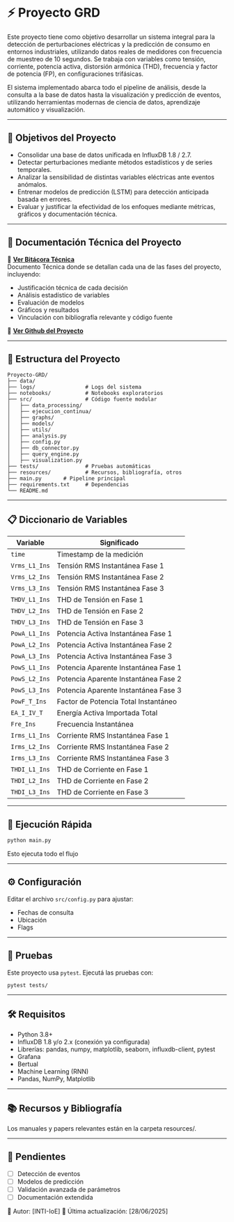 # ⚡ Proyecto GRD

Este proyecto tiene como objetivo desarrollar un sistema integral para la detección de perturbaciones eléctricas y la predicción de consumo en entornos industriales, utilizando datos reales de medidores con frecuencia de muestreo de 10 segundos. Se trabaja con variables como tensión, corriente, potencia activa, distorsión armónica (THD), frecuencia y factor de potencia (FP), en configuraciones trifásicas.

El sistema implementado abarca todo el pipeline de análisis, desde la consulta a la base de datos hasta la visualización y predicción de eventos, utilizando herramientas modernas de ciencia de datos, aprendizaje automático y visualización.

---

## 🎯 Objetivos del Proyecto

- Consolidar una base de datos unificada en InfluxDB 1.8 / 2.7.
- Detectar perturbaciones mediante métodos estadísticos y de series temporales.
- Analizar la sensibilidad de distintas variables eléctricas ante eventos anómalos.
- Entrenar modelos de predicción (LSTM) para detección anticipada basada en errores.
- Evaluar y justificar la efectividad de los enfoques mediante métricas, gráficos y documentación técnica.

---

## 📄 Documentación Técnica del Proyecto

🔗 **[Ver Bitácora Técnica](https://drive.google.com/drive/folders/1tCQ2pb9OmT4hnKJpD__YTpGoqdQZVu-g?usp=drive_link)**  
Documento Técnica donde se detallan cada una de las fases del proyecto, incluyendo:

- Justificación técnica de cada decisión
- Análisis estadístico de variables
- Evaluación de modelos
- Gráficos y resultados
- Vinculación con bibliografía relevante y código fuente

🔗 **[Ver Github del Proyecto](hhttps://github.com/mgulfo/Proyecto-GRD)**  

---

## 📁 Estructura del Proyecto

```
Proyecto-GRD/
├── data/
├── logs/                # Logs del sistema
├── notebooks/           # Notebooks exploratorios
├── src/                 # Código fuente modular
│   ├── data_processing/ 
│   ├── ejecucion_continua/ 
│   ├── graphs/                     
│   ├── models/                
│   ├── utils/                         
│   ├── analysis.py          
│   ├── config.py         
│   ├── db_connector.py         
│   ├── query_engine.py          
│   ├── visualization.py          
├── tests/               # Pruebas automáticas
├── resources/           # Recursos, bibliografía, otros
├── main.py       # Pipeline principal
├── requirements.txt     # Dependencias
└── README.md
```

---

## 📋 Diccionario de Variables

| Variable         | Significado                               |
|------------------|-------------------------------------------|
| `time`           | Timestamp de la medición                  |
| `Vrms_L1_Ins`    | Tensión RMS Instantánea Fase 1            |
| `Vrms_L2_Ins`    | Tensión RMS Instantánea Fase 2            |
| `Vrms_L3_Ins`    | Tensión RMS Instantánea Fase 3            |
| `THDV_L1_Ins`    | THD de Tensión en Fase 1                  |
| `THDV_L2_Ins`    | THD de Tensión en Fase 2                  |
| `THDV_L3_Ins`    | THD de Tensión en Fase 3                  |
| `PowA_L1_Ins`    | Potencia Activa Instantánea Fase 1        |
| `PowA_L2_Ins`    | Potencia Activa Instantánea Fase 2        |
| `PowA_L3_Ins`    | Potencia Activa Instantánea Fase 3        |
| `PowS_L1_Ins`    | Potencia Aparente Instantánea Fase 1      |
| `PowS_L2_Ins`    | Potencia Aparente Instantánea Fase 2      |
| `PowS_L3_Ins`    | Potencia Aparente Instantánea Fase 3      |
| `PowF_T_Ins`     | Factor de Potencia Total Instantáneo      |
| `EA_I_IV_T`      | Energía Activa Importada Total            |
| `Fre_Ins`        | Frecuencia Instantánea                    |
| `Irms_L1_Ins`    | Corriente RMS Instantánea Fase 1          |
| `Irms_L2_Ins`    | Corriente RMS Instantánea Fase 2          |
| `Irms_L3_Ins`    | Corriente RMS Instantánea Fase 3          |
| `THDI_L1_Ins`    | THD de Corriente en Fase 1                |
| `THDI_L2_Ins`    | THD de Corriente en Fase 2                |
| `THDI_L3_Ins`    | THD de Corriente en Fase 3                |

---

## 🚀 Ejecución Rápida

```bash
python main.py
```

Esto ejecuta todo el flujo

---

## ⚙️ Configuración

Editar el archivo `src/config.py` para ajustar:
- Fechas de consulta
- Ubicación
- Flags

---

## 🧪 Pruebas

Este proyecto usa `pytest`. Ejecutá las pruebas con:

```bash
pytest tests/
```

---

## 🛠️ Requisitos

- Python 3.8+
- InfluxDB 1.8 y/o 2.x (conexión ya configurada)
- Librerías: pandas, numpy, matplotlib, seaborn, influxdb-client, pytest
- Grafana
- Bertual
- Machine Learning (RNN)
- Pandas, NumPy, Matplotlib

---

## 📚 Recursos y Bibliografía

Los manuales y papers relevantes están en la carpeta resources/.

---

## 📌 Pendientes

- [ ] Detección de eventos
- [ ] Modelos de predicción
- [ ] Validación avanzada de parámetros
- [ ] Documentación extendida

📌 Autor: [INTI-IoE]
📅 Última actualización: [28/06/2025]